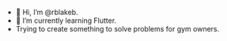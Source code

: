 - 👋 Hi, I’m @rblakeb.
- 🌱 I’m currently learning Flutter.
- Trying to create something to solve problems for gym owners.
